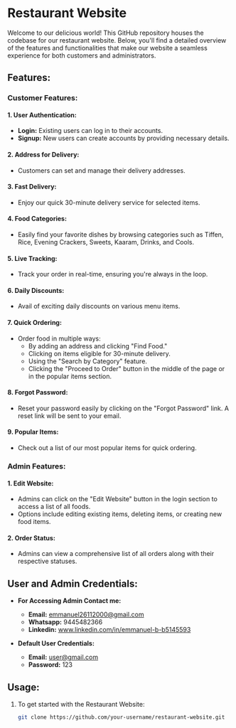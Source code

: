 # Restaurant Website

Welcome to our delicious world! This GitHub repository houses the codebase for our restaurant website. Below, you'll find a detailed overview of the features and functionalities that make our website a seamless experience for both customers and administrators.

## Features:

### Customer Features:

#### 1. User Authentication:

- **Login:** Existing users can log in to their accounts.
- **Signup:** New users can create accounts by providing necessary details.

#### 2. Address for Delivery:

- Customers can set and manage their delivery addresses.

#### 3. Fast Delivery:

- Enjoy our quick 30-minute delivery service for selected items.

#### 4. Food Categories:

- Easily find your favorite dishes by browsing categories such as Tiffen, Rice, Evening Crackers, Sweets, Kaaram, Drinks, and Cools.

#### 5. Live Tracking:

- Track your order in real-time, ensuring you're always in the loop.

#### 6. Daily Discounts:

- Avail of exciting daily discounts on various menu items.

#### 7. Quick Ordering:

- Order food in multiple ways:
  - By adding an address and clicking "Find Food."
  - Clicking on items eligible for 30-minute delivery.
  - Using the "Search by Category" feature.
  - Clicking the "Proceed to Order" button in the middle of the page or in the popular items section.

#### 8. Forgot Password:

- Reset your password easily by clicking on the "Forgot Password" link. A reset link will be sent to your email.

#### 9. Popular Items:

- Check out a list of our most popular items for quick ordering.

### Admin Features:

#### 1. Edit Website:

- Admins can click on the "Edit Website" button in the login section to access a list of all foods.
- Options include editing existing items, deleting items, or creating new food items.

#### 2. Order Status:

- Admins can view a comprehensive list of all orders along with their respective statuses.


## User and Admin Credentials:

- **For Accessing Admin Contact me:**
  - **Email:** emmanuel26112000@gmail.com
  - **Whatsapp:** 9445482366
  - **Linkedin:** www.linkedin.com/in/emmanuel-b-b5145593


- **Default User Credentials:**
  - **Email:** user@gmail.com
  - **Password:** 123


## Usage:

1. To get started with the Restaurant Website:
   ```bash
   git clone https://github.com/your-username/restaurant-website.git